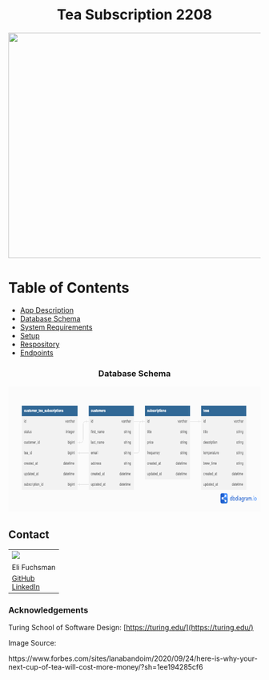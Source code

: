 <h1 align="center">Tea Subscription 2208</h1>
<div align="center">
  <a href="https://github.com/efuchsman/tea-subscription-2208">
    <img src="https://imageio.forbes.com/specials-images/imageserve/5f6c061ca71799093f55fd02/Aromatic-herbal-tea-/0x0.jpg" width="850" height="450">
  </a>
</div>

# Table of Contents
* [App Description](#app-description)
* [Database Schema](#database-schema)
* [System Requirements](#system-requirements)
* [Setup](#setup)
* [Respository](#repository)
* [Endpoints](#endpoints)

<h3 align="center">Database Schema</h3>
<div align="center">
  <a href="https://github.com/efuchsman/tea-subscription-2208">
    <img src="lib/images/Tea Subscription 2208.png" alt="Database Schema" width="800" height="250">
  </a>
</div>


## Contact 

<table align="center">
  <tr>
    <td><img src="https://avatars.githubusercontent.com/u/104859844?s=150&v=4"></td>
  </tr>
  <tr>
    <td>Eli Fuchsman</td>
  </tr>
  <tr>
    <td>
      <a href="https://github.com/efuchsman">GitHub</a><br>
      <a href="https://www.linkedin.com/in/elifuchsman/">LinkedIn</a>
   </td>
  </tr>
</table>


<h3><b>Acknowledgements</b></h3>

Turing School of Software Design: [https://turing.edu/](https://turing.edu/)
<br>
<p>Image Source:</p>
<p> https://www.forbes.com/sites/lanabandoim/2020/09/24/here-is-why-your-next-cup-of-tea-will-cost-more-money/?sh=1ee194285cf6</p>
